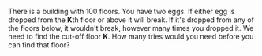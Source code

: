 There is a building with 100 floors. You have two eggs. If either egg is dropped from the **K**th floor or above it will break. If it's dropped from any of the floors below, it wouldn't break, however many times you dropped it. We need to find the cut-off floor **K**. How many tries would you need before you can find that floor?
